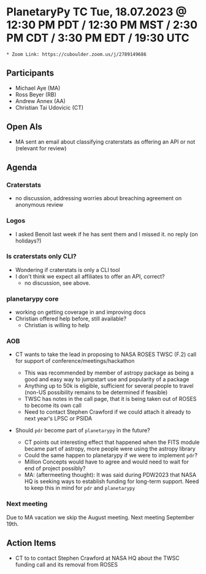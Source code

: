 # PlanetaryPy TC  Tue, 18.07.2023 @ 12:30 PM PDT / 12:30 PM MST / 2:30 PM CDT / 3:30 PM EDT / 19:30 UTC
	* Zoom Link: https://cuboulder.zoom.us/j/2789149686

## Participants
- Michael Aye (MA)
- Ross Beyer (RB)
- Andrew Annex (AA)
- Christian Tai Udovicic (CT)

## Open AIs
* MA sent an email about classifying craterstats as offering an API or not (relevant for review)
  
## Agenda

### Craterstats
- no discussion, addressing worries about breaching agreement on anonymous review

### Logos
- I asked Benoit last week if he has sent them and I missed it. no reply (on holidays?)
 
### Is craterstats only CLI?
- Wondering if craterstats is only a CLI tool
- I don't think we expect all affiliates to offer an API, correct?
  - no discussion, see above.

### planetarypy core
- working on getting coverage in and improving docs
- Christian offered help before, still available?
  - Christian is willing to help

### AOB
- CT wants to take the lead in proposing to NASA ROSES TWSC (F.2) call for support of conference/meetings/hackathon
  - This was recommended by member of astropy package as being a good and easy way to jumpstart use and popularity of a package
  - Anything up to 50k is eligible, sufficient for several people to travel (non-US possibility remains to be determined if feasible)
  - TWSC has notes in the call page, that it is being taken out of ROSES to become its own call
  - Need to contact Stephen Crawford if we could attach it already to next year's LPSC or PSIDA

- Should `pdr` become part of `planetarypy` in the future?
  - CT points out interesting effect that happened when the FITS module became part of astropy, more people were using the astropy library
  - Could the same happen to planetarypy if we were to implement `pdr`?
  - Million Concepts would have to agree and would need to wait for end of project possibly?
  - MA: (aftermeeting thought): It was said during PDW2023 that NASA HQ is seeking ways to establish funding for long-term support. Need to keep this in mind for `pdr` and `planetarypy`

### Next meeting
Due to MA vacation we skip the August meeting. Next meeting September 19th.

## Action Items
- CT to to contact Stephen Crawford at NASA HQ about the TWSC funding call and its removal from ROSES
